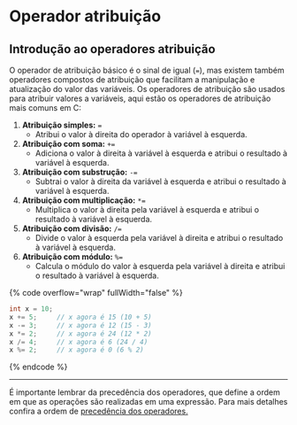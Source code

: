 # Operador atribuição

## Introdução ao operadores atribuição <a href="#operadores-atribuicao" id="operadores-atribuicao"></a>

O operador de atribuição básico é o sinal de igual (`=`), mas existem também operadores compostos de atribuição que facilitam a manipulação e atualização do valor das variáveis. Os operadores de atribuição são usados para atribuir valores a variáveis, aqui estão os operadores de atribuição mais comuns em C:

1. **Atribuição simples:** `=`
   * Atribui o valor à direita do operador à variável à esquerda.
2. **Atribuição com soma:** `+=`
   * Adiciona o valor à direita à variável à esquerda e atribui o resultado à variável à esquerda.
3. **Atribuição com substrução:** `-=`
   * Subtrai o valor à direita da variável à esquerda e atribui o resultado à variável à esquerda.
4. **Atribuição com multiplicação:** `*=`
   * Multiplica o valor à direita pela variável à esquerda e atribui o resultado à variável à esquerda.
5. **Atribuição com divisão:** `/=`
   * Divide o valor à esquerda pela variável à direita e atribui o resultado à variável à esquerda.
6. **Atribuição com módulo:** `%=`
   * Calcula o módulo do valor à esquerda pela variável à direita e atribui o resultado à variável à esquerda.

{% code overflow="wrap" fullWidth="false" %}
```c
int x = 10;
x += 5;     // x agora é 15 (10 + 5)
x -= 3;     // x agora é 12 (15 - 3)
x *= 2;     // x agora é 24 (12 * 2)
x /= 4;     // x agora é 6 (24 / 4)
x %= 2;     // x agora é 0 (6 % 2)
```
{% endcode %}

***



É importante lembrar da precedência dos operadores, que define a ordem em que as operações são realizadas em uma expressão. Para mais detalhes confira a ordem de [precedência dos operadores.](ordem-de-precedencia-dos-operadores.md)

